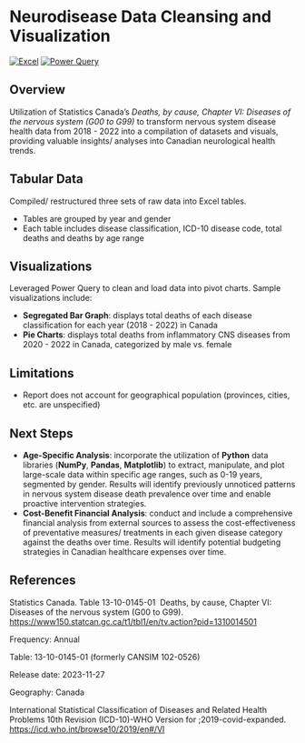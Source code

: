 # Neurodisease Data Cleansing and Visualization

[![Excel](https://img.shields.io/badge/Excel-Used-green.svg)](https://products.office.com/en/excel)
[![Power Query](https://img.shields.io/badge/Power_Query-Implemented-blue.svg)](https://docs.microsoft.com/en-us/power-query/)

## Overview

Utilization of Statistics Canada’s _Deaths, by cause, Chapter VI: Diseases of the nervous system (G00 to G99)_  to transform nervous system disease health data from 2018 - 2022 into a compilation of datasets and visuals, providing valuable insights/ analyses into Canadian neurological health trends.

## Tabular Data

Compiled/ restructured three sets of raw data into Excel tables.

- Tables are grouped by year and gender
- Each table includes disease classification, ICD-10 disease code, total deaths and deaths by age range

## Visualizations

Leveraged Power Query to clean and load data into pivot charts. Sample visualizations include:

- **Segregated Bar Graph**: displays total deaths of each disease classification for each year (2018 - 2022) in Canada
- **Pie Charts**: displays total deaths from inflammatory CNS diseases from 2020 - 2022 in Canada, categorized by male vs. female

## Limitations

- Report does not account for geographical population (provinces, cities, etc. are unspecified)

## Next Steps

- **Age-Specific Analysis**: incorporate the utilization of **Python** data libraries (**NumPy**, **Pandas**, **Matplotlib**) to extract, manipulate, and plot large-scale data within specific age ranges, such as 0-19 years, segmented by gender. Results will identify previously unnoticed patterns in nervous system disease death prevalence over time and enable proactive intervention strategies.
- **Cost-Benefit Financial Analysis**: conduct and include a comprehensive financial analysis from external sources to assess the cost-effectiveness of preventative measures/ treatments in each given disease category against the deaths over time. Results will identify potential budgeting strategies in Canadian healthcare expenses over time.

## References

Statistics Canada. Table 13-10-0145-01  Deaths, by cause, Chapter VI: Diseases of the nervous system (G00 to G99). https://www150.statcan.gc.ca/t1/tbl1/en/tv.action?pid=1310014501

Frequency: Annual

Table: 13-10-0145-01 (formerly CANSIM 102-0526)

Release date: 2023-11-27

Geography: Canada

International Statistical Classification of Diseases and Related Health Problems 10th Revision (ICD-10)-WHO Version for ;2019-covid-expanded. https://icd.who.int/browse10/2019/en#/VI
